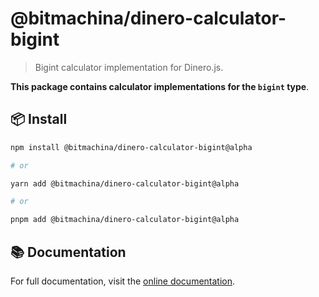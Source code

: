 # @bitmachina/dinero-calculator-bigint

> Bigint calculator implementation for Dinero.js.

**This package contains calculator implementations for the `bigint` type**.

## 📦 Install

```sh
npm install @bitmachina/dinero-calculator-bigint@alpha

# or

yarn add @bitmachina/dinero-calculator-bigint@alpha

# or

pnpm add @bitmachina/dinero-calculator-bigint@alpha
```

## 📚 Documentation

For full documentation, visit the [online documentation](https://v2.dinerojs.com/docs).
